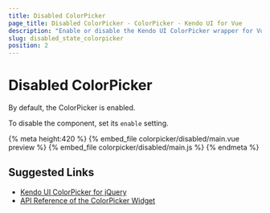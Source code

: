 ```yaml
---
title: Disabled ColorPicker
page_title: Disabled ColorPicker - ColorPicker - Kendo UI for Vue
description: "Enable or disable the Kendo UI ColorPicker wrapper for Vue."
slug: disabled_state_colorpicker
position: 2
---
```


# Disabled ColorPicker

By default, the ColorPicker is enabled.

To disable the component, set its `enable` setting.

{% meta height:420 %}
{% embed_file colorpicker/disabled/main.vue preview %}
{% embed_file colorpicker/disabled/main.js %}
{% endmeta %}

## Suggested Links

* [Kendo UI ColorPicker for jQuery](https://docs.telerik.com/kendo-ui/controls/editors/colorpicker/overview)
* [API Reference of the ColorPicker Widget](https://docs.telerik.com/kendo-ui/api/javascript/ui/colorpicker)
